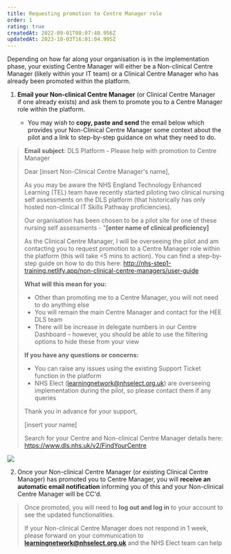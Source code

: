 ```yaml
---
title: Requesting promotion to Centre Manager role
order: 1
rating: true
createdAt: 2022-09-01T08:07:40.956Z
updatedAt: 2023-10-03T16:01:04.995Z
---
```

Depending on how far along your organisation is in the implementation phase, your existing Centre Manager will either be a Non-clinical Centre Manager (likely within your IT team) or a Clinical Centre Manager who has already been promoted within the platform.

1. **Email your Non-clinical Centre Manager** (or Clinical Centre Manager if one already exists) and ask them to promote you to a Centre Manager role within the platform. 

   * You may wish to **copy, paste and send** the email below which provides your Non-Clinical Centre Manager some context about the pilot and a link to step-by-step guidance on what they need to do. 

> **Email subject**: DLS Platform - Please help with promotion to Centre Manager 
>
> Dear \[insert Non-Clinical Centre Manager's name], 
>
> As you may be aware the NHS England Technology Enhanced Learning (TEL) team have recently started piloting two clinical nursing self assessments on the DLS platform (that historically has only hosted non-clinical IT Skills Pathway proficiencies).
>
> Our organisation has been chosen to be a pilot site for one of these nursing self assessments - "**[enter name of clinical proficiency]**
>
> As the Clinical Centre Manager, I will be overseeing the pilot and am contacting you to request promotion to a Centre Manager role within the platform (this will take <5 mins to action). You can find a step-by-step guide on how to do this here: [http://nhs-step1-training.netlify.app/non-clinical-centre-managers/user-guide ](http://nhs-step1-training.netlify.app/non-clinical-centre-managers/user-guide)
>
> **What will this mean for you:**
>
> * Other than promoting me to a Centre Manager, you will not need to do anything else
> * You will remain the main Centre Manager and contact for the HEE DLS team
> * There will be increase in delegate numbers in our Centre Dashboard – however, you should be able to use the filtering options to hide these from your view
>
> **If you have any questions or concerns:**
>
> * You can raise any issues using the existing Support Ticket function in the platform
> * NHS Elect ([learningnetwork@nhselect.org.uk](mailto:learningnetwork@nhselect.org.uk)) are overseeing implementation during the pilot, so please contact them if any queries
>
> Thank you in advance for your support,
>
> \[insert your name]
>
> Search for your Centre and Non-clinical Centre Manager details here: <https://www.dls.nhs.uk/v2/FindYourCentre>

![](/img/as-5-04-Technical.jpg)

2. Once your Non-clinical Centre Manager (or existing Clinical Centre Manager) has promoted you to Centre Manager, you will **receive an automatic email notification** informing you of this and your Non-clinical Centre Manager will be CC'd.

> Once promoted, you will need to **log out and log in** to your account to see the updated functionalities.
>
> If your Non-clinical Centre Manager does not respond in 1 week, please forward on your communication to **learningnetwork@nhselect.org.uk** and the NHS Elect team can help